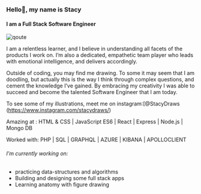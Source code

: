 ### Hello👋, my name is Stacy
#### I am  a Full Stack Software Engineer

![qoute](https://user-images.githubusercontent.com/47963818/101625804-faa1c100-39e9-11eb-86a9-7bebbe7f80a3.gif)

I am a relentless learner, and I believe in understanding all facets of the products I work on. I’m also a dedicated, empathetic team player who leads with emotional intelligence, and delivers accordingly. 

Outside of coding, you may find me drawing. To some it may seem that I am doodling, but actually this is the way I think through complex questions, and cement the knowledge I’ve gained. By embracing my creativity I was able to succeed and become the talented Software Engineer that I am today. 

To see some of my illustrations, meet me on instagram:[@StacyDraws (https://www.instagram.com/stacydraws/)

Amazing at : HTML & CSS | JavaScript ES6 | React | Express | Node.js | Mongo DB

Worked with: PHP | SQL | GRAPHQL | AZURE | KIBANA | APOLLOCLIENT

###### I’m currently working on:
- practicing data-structures and algorithms
- Building and designing some full stack apps 
- Learning anatomy with figure drawing

<!--
**StacyLafume/StacyLafume** is a ✨ _special_ ✨ repository because its `README.md` (this file) appears on your GitHub profile.

Here are some ideas to get you started:

- 🔭 I’m currently working on ...
- 🌱 I’m currently learning ...
- 👯 I’m looking to collaborate on ...
- 🤔 I’m looking for help with ...
- 💬 Ask me about ...
- 📫 How to reach me: ...
- 😄 Pronouns: ...
- ⚡ Fun fact: ...
-->
